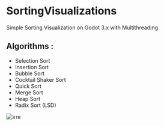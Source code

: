 # SortingVisualizations
Simple Sorting Visualization on Godot 3.x with Multithreading

## Algorithms :
 - Selection Sort
 - Insertion Sort
 - Bubble Sort
 - Cocktail Shaker Sort
 - Quick Sort
 - Merge Sort
 - Heap Sort
 - Radix Sort (LSD)

![ภาพ](https://cdn.discordapp.com/attachments/781118017114603520/868437345760849930/unknown.png)
